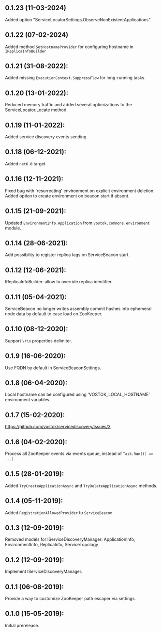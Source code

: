 ## 0.1.23 (11-03-2024)

Added option "ServiceLocatorSettings.ObserveNonExistentApplications".

## 0.1.22 (07-02-2024)

Added method `SetHostnameProvider` for configuring hostname in `IReplicaInfoBuilder`

## 0.1.21 (31-08-2022):

Added missing `ExecutionContext.SuppressFlow` for long-running tasks.

## 0.1.20 (13-01-2022):

Reduced memory traffic and added several optimizations to the ServiceLocator.Locate method.

## 0.1.19 (11-01-2022):

Added service discovery events sending.

## 0.1.18 (06-12-2021):

Added `net6.0` target.

## 0.1.16 (12-11-2021):

Fixed bug with 'resurrecting' environment on explicit environment deletion.
Added option to create environment on beacon start if absent.

## 0.1.15 (21-09-2021):

Updated `EnvironmentInfo.Application` from `vostok.commons.environment` module.

## 0.1.14 (28-06-2021):

Add possibility to register replica tags on ServiceBeacon start.

## 0.1.12 (12-06-2021):

IReplicaInfoBuilder: allow to override replica identifier.

## 0.1.11 (05-04-2021):

ServiceBeacon no longer writes assembly commit hashes into ephemeral node data by default to ease load on ZooKeeper.

## 0.1.10 (08-12-2020):

Support `\r\n` properties delimiter.

## 0.1.9 (16-06-2020):

Use FQDN by default in ServiceBeaconSettings.

## 0.1.8 (06-04-2020):

Local hostname can be configured using 'VOSTOK_LOCAL_HOSTNAME' environment variables.

## 0.1.7 (15-02-2020):

https://github.com/vostok/servicediscovery/issues/3

## 0.1.6 (04-02-2020):

Process all ZooKeeper events via events queue, instead of `Task.Run(() => ...)`. 

## 0.1.5 (28-01-2019):

Added `TryCreateApplicationAsync` and `TryDeleteApplicationAsync` methods.

## 0.1.4 (05-11-2019):

Added `RegistrationAllowedProvider` to `ServiceBeacon`.

## 0.1.3 (12-09-2019):

Removed models for IServiceDiscoveryManager:
	ApplicationInfo,
	EnvironmentInfo,
	ReplicaInfo,
	ServiceTopology

## 0.1.2 (12-09-2019):

Implement IServiceDiscoveryManager.

## 0.1.1 (06-08-2019):

Provide a way to customize ZooKeeper path escaper via settings.

## 0.1.0 (15-05-2019): 

Initial prerelease.
